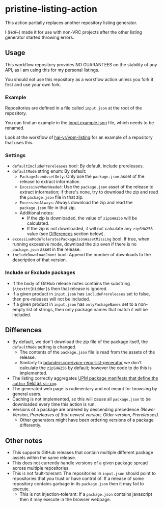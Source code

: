 ﻿pristine-listing-action
====

This action partially replaces another repository listing generator.

I (*Haï~*) made it for use with non-VRC projects after the other listing generator started throwing errors.

## Usage

This workflow repository provides NO GUARANTEES on the stability of any API, as I am using this for my personal listings.

You should not use this repository as a workflow action unless you fork it first and use your own fork.

### Example

Repositories are defined in a file called `input.json` at the root of the repository.

You can find an example in the [input.example.json](input.example.json) file, which needs to be renamed.

Look at the workflow of [hai-vr/vpm-listing](https://github.com/hai-vr/vpm-listing/blob/main/.github/workflows/build-listing.yml) for an example of a repository that uses this.

### Settings

- `defaultIncludePrereleases` bool: By default, include prereleases. 
- `defaultMode` string enum: By default:
  - `PackageJsonAssetOnly`: Only use the `package.json` asset of the release to extract information.
  - `ExcessiveWhenNeeded`: Use the `package.json` asset of the release to extract information; if there's none, try to download the zip and read the `package.json` file in that zip.
  - `ExcessiveAlways`: Always download the zip and read the `package.json` file in that zip.
  - Additional notes:
    - If the zip is downloaded, the value of `zipSHA256` will be calculated.
    - If the zip is not downloaded, it will not calculate any `zipSHA256` value (see [Differences](#differences) section below).
- `excessiveModeToleratesPackageJsonAssetMissing` bool: If true, when running excessive mode, download the zip even if there is no `package.json` asset in the release.
- `includeDownloadCount` bool: Append the number of downloads to the description of that version.

### Include or Exclude packages

- If the body of GitHub release notes contains the substring `$\texttt{Hidden}$` then that release is ignored.
- If a given product in `input.json` has `includePrereleases` set to false, then pre-releases will not be included.
- If a given product in `input.json` has `onlyPackageNames` set to a non-empty list of strings, then only package names that match it will be included.

## Differences

- By default, we don't download the zip file of the package itself, the `defaultMode` setting is changed.
  - The contents of the `package.json` file is read from the assets of the release.
  - Similarly to [bdunderscore/vpm-repo-list-generator](https://github.com/bdunderscore/vpm-repo-list-generator)
    we don't calculate the `zipSHA256` by default; however the code to do this is implemented.
- The listing correctly aggregates [UPM package manifests that define the `author` field as `string`](https://docs.unity3d.com/Manual/upm-manifestPkg.html#:~:text=author,Object%20or%20string).
- The generated web page is rudimentary and not meant for browsing by general users.
- Caching is not implemented, so this will cause all `package.json` to be downloaded every time this action is run.
- Versions of a package are ordered by descending precedence *(Newer Version, Prereleases of that newest version, Older version, Prereleases)*.
  - Other generators might have been ordering versions of a package differently.

## Other notes

- This supports GitHub releases that contain multiple different package assets within the same release.
- This does not currently handle versions of a given package spread across multiple repositories.
- This is not fault-tolerant: The repositories in `input.json` should point to repositories that you trust or have control of.
  If a release of some repository contains garbage in its `package.json` then it may fail to execute.
  - This is not injection-tolerant: If a `package.json` contains javascript then it may execute in the browser webpage.